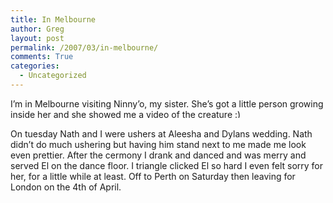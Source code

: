 ```yaml
---
title: In Melbourne
author: Greg
layout: post
permalink: /2007/03/in-melbourne/
comments: True
categories:
  - Uncategorized
---
```

I&#8217;m in Melbourne visiting Ninny&#8217;o, my sister. She&#8217;s got a little person growing inside her and she showed me a video of the creature <img src="http://gregology.net/wp-includes/images/smilies/simple-smile.png" alt=":)" class="wp-smiley" style="height: 1em; max-height: 1em;" />

On tuesday Nath and I were ushers at Aleesha and Dylans wedding. Nath didn&#8217;t do much ushering but having him stand next to me made me look even prettier. After the cermony I drank and danced and was merry and served El on the dance floor. I triangle clicked El so hard I even felt sorry for her, for a little while at least. Off to Perth on Saturday then leaving for London on the 4th of April.